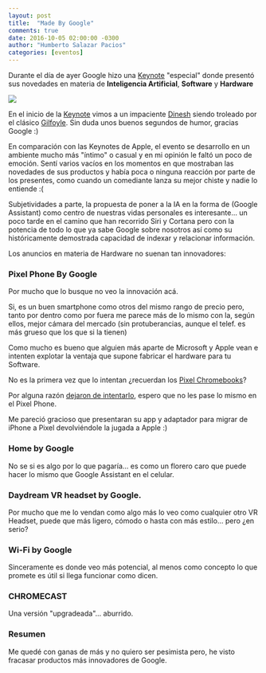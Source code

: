 ```yaml
---
layout: post
title:  "Made By Google"
comments: true
date: 2016-10-05 02:00:00 -0300
author: "Humberto Salazar Pacios"
categories: [eventos]
---
```

Durante el día de ayer Google hizo una [Keynote][keynote] "especial" donde presentó sus novedades en materia de **Inteligencia Artificial**, **Software** y **Hardware**

<img class="post-image img-responsive" src="{{ '/img/posts/2016/10/made-by-google.png' | prepend: site.url }}">

En el inicio de la [Keynote][keynote] vimos a un impaciente [Dinesh][pp] siendo troleado por el clásico [Gilfoyle][pp]. Sin duda unos buenos segundos de humor, gracias Google :)

En comparación con las Keynotes de Apple, el evento se desarrollo en un ambiente mucho más "íntimo" o casual y en mi opinión le faltó un poco de emoción. 
Sentí varios vacíos en los momentos en que mostraban las novedades de sus productos y había poca o ninguna reacción por parte de los presentes, como cuando un comediante lanza su mejor chiste y nadie lo entiende :(
 
Subjetividades a parte, la propuesta de poner a la IA en la forma de (Google Assistant) como centro de nuestras vidas personales es interesante... un poco tarde en el camino que han recorrido Siri y Cortana pero con la potencia de todo lo que ya sabe Google sobre nosotros así como su históricamente demostrada capacidad de indexar y relacionar información.
 
Los anuncios en materia de Hardware no suenan tan innovadores:

### Pixel Phone By Google

Por mucho que lo busque no veo la innovación acá. 

Si, es un buen smartphone como otros del mismo rango de precio pero, tanto por dentro como por fuera me parece más de lo mismo con la, según ellos, mejor cámara del mercado (sin protuberancias, aunque el telef. es más grueso que los que si la tienen)

Como mucho es bueno que alguien más aparte de Microsoft y Apple vean e intenten explotar la ventaja que supone fabricar el hardware para tu Software.

No es la primera vez que lo intentan ¿recuerdan los [Pixel Chromebooks][chromebook]?
 
Por alguna razón [dejaron de intentarlo][chstore], espero que no les pase lo mismo en el Pixel Phone.

Me pareció gracioso que presentaran su app y adaptador para migrar de iPhone a Pixel devolviéndole la jugada a Apple :)

### Home by Google

No se si es algo por lo que pagaría... es como un florero caro que puede hacer lo mismo que Google Assistant en el celular.

### Daydream VR headset by Google.

Por mucho que me lo vendan como algo más lo veo como cualquier otro VR Headset, puede que más ligero, cómodo o hasta con más estilo... pero ¿en serio?

### Wi-Fi by Google

Sinceramente es donde veo más potencial, al menos como concepto lo que promete es útil si llega funcionar como dicen.

### CHROMECAST

Una versión "upgradeada"... aburrido.

### Resumen

Me quedé con ganas de más y no quiero ser pesimista pero, he visto fracasar productos más innovadores de Google.

[pp]: http://www.piedpiper.com
[chstore]: https://store.google.com/category/chromebooks
[chromebook]: https://en.wikipedia.org/wiki/Chromebook_Pixel
[keynote]: https://www.youtube.com/watch?v=lZB2s3-Q15s
